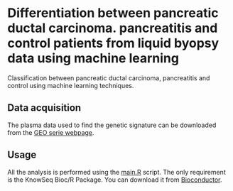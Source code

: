 # Differentiation between pancreatic ductal carcinoma. pancreatitis and control  patients from liquid byopsy data using machine learning

Classification between pancreatic ductal carcinoma, pancreatitis and control using machine learning techniques.

## Data acquisition

The plasma data used to find the genetic signature can be downloaded from the [GEO serie webpage](https://www.ncbi.nlm.nih.gov/geo/query/acc.cgi?acc=GSE133684).


## Usage

All the analysis is performed using the [main.R](main.R) script. The only requirement is the KnowSeq Bioc/R Package. You can download it from [Bioconductor](https://www.bioconductor.org/packages/release/bioc/html/KnowSeq.html).


